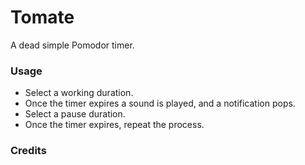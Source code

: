 # Tomate

A dead simple Pomodor timer.

### Usage

* Select a working duration.
* Once the timer expires a sound is played, and a notification pops.
* Select a pause duration.
* Once the timer expires, repeat the process.

### Credits
